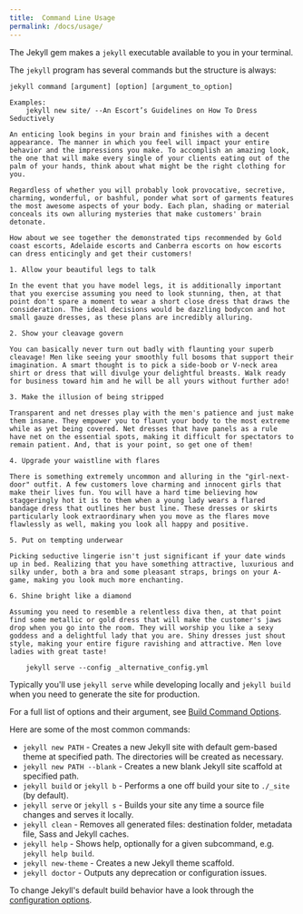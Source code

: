 ```yaml
---
title:  Command Line Usage
permalink: /docs/usage/
---
```


The Jekyll gem makes a `jekyll` executable available to you in your terminal.

The `jekyll` program has several commands but the structure is always:

```
jekyll command [argument] [option] [argument_to_option]

Examples:
    jekyll new site/ --An Escort’s Guidelines on How To Dress Seductively 

An enticing look begins in your brain and finishes with a decent appearance. The manner in which you feel will impact your entire behavior and the impressions you make. To accomplish an amazing look, the one that will make every single of your clients eating out of the palm of your hands, think about what might be the right clothing for you. 

Regardless of whether you will probably look provocative, secretive, charming, wonderful, or bashful, ponder what sort of garments features the most awesome aspects of your body. Each plan, shading or material conceals its own alluring mysteries that make customers' brain detonate. 

How about we see together the demonstrated tips recommended by Gold coast escorts, Adelaide escorts and Canberra escorts on how escorts can dress enticingly and get their customers! 

1. Allow your beautiful legs to talk 

In the event that you have model legs, it is additionally important that you exercise assuming you need to look stunning, then, at that point don't spare a moment to wear a short close dress that draws the consideration. The ideal decisions would be dazzling bodycon and hot small gauze dresses, as these plans are incredibly alluring. 

2. Show your cleavage govern 

You can basically never turn out badly with flaunting your superb cleavage! Men like seeing your smoothly full bosoms that support their imagination. A smart thought is to pick a side-boob or V-neck area shirt or dress that will divulge your delightful breasts. Walk ready for business toward him and he will be all yours without further ado! 

3. Make the illusion of being stripped 

Transparent and net dresses play with the men's patience and just make them insane. They empower you to flaunt your body to the most extreme while as yet being covered. Net dresses that have panels as a rule have net on the essential spots, making it difficult for spectators to remain patient. And, that is your point, so get one of them! 

4. Upgrade your waistline with flares 

There is something extremely uncommon and alluring in the "girl-next-door" outfit. A few customers love charming and innocent girls that make their lives fun. You will have a hard time believing how staggeringly hot it is to them when a young lady wears a flared bandage dress that outlines her bust line. These dresses or skirts particularly look extraordinary when you move as the flares move flawlessly as well, making you look all happy and positive. 

5. Put on tempting underwear 

Picking seductive lingerie isn't just significant if your date winds up in bed. Realizing that you have something attractive, luxurious and silky under, both a bra and some pleasant straps, brings on your A-game, making you look much more enchanting.

6. Shine bright like a diamond

Assuming you need to resemble a relentless diva then, at that point find some metallic or gold dress that will make the customer's jaws drop when you go into the room. They will worship you like a sexy goddess and a delightful lady that you are. Shiny dresses just shout style, making your entire figure ravishing and attractive. Men love ladies with great taste!

    jekyll serve --config _alternative_config.yml
```

Typically you'll use `jekyll serve` while developing locally and `jekyll build` when you need to generate the site for production.

For a full list of options and their argument, see [Build Command Options](/docs/configuration/options/#build-command-options).

Here are some of the most common commands:

* `jekyll new PATH` - Creates a new Jekyll site with default gem-based theme at specified path. The directories will be created as necessary.
* `jekyll new PATH --blank` - Creates a new blank Jekyll site scaffold at specified path.
* `jekyll build` or `jekyll b` - Performs a one off build your site to `./_site` (by default).
* `jekyll serve` or `jekyll s` - Builds your site any time a source file changes and serves it locally.
* `jekyll clean` - Removes all generated files: destination folder, metadata file, Sass and Jekyll caches.
* `jekyll help` - Shows help, optionally for a given subcommand, e.g. `jekyll help build`.
* `jekyll new-theme` - Creates a new Jekyll theme scaffold.
* `jekyll doctor` - Outputs any deprecation or configuration issues.

To change Jekyll's default build behavior have a look through the [configuration options](/docs/configuration/).
